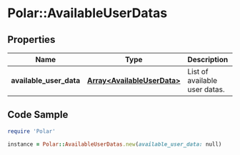 # Polar::AvailableUserDatas

## Properties

Name | Type | Description | Notes
------------ | ------------- | ------------- | -------------
**available_user_data** | [**Array&lt;AvailableUserData&gt;**](AvailableUserData.md) | List of available user datas. | [optional] 

## Code Sample

```ruby
require 'Polar'

instance = Polar::AvailableUserDatas.new(available_user_data: null)
```


